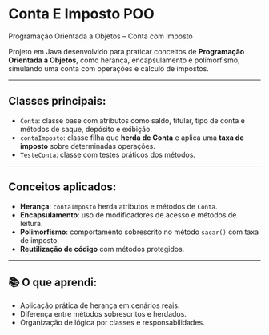 # Conta E Imposto  POO
Programação Orientada a Objetos – Conta com Imposto

Projeto em Java desenvolvido para praticar conceitos de **Programação Orientada a Objetos**, como herança, encapsulamento e polimorfismo, simulando uma conta com operações e cálculo de impostos.

---

## Classes principais:

- `Conta`: classe base com atributos como saldo, titular, tipo de conta e métodos de saque, depósito e exibição.
- `contaImposto`: classe filha que **herda de Conta** e aplica uma **taxa de imposto** sobre determinadas operações.
- `TesteConta`: classe com testes práticos dos métodos.

---

## Conceitos aplicados:

- **Herança**: `contaImposto` herda atributos e métodos de `Conta`.
- **Encapsulamento**: uso de modificadores de acesso e métodos de leitura.
- **Polimorfismo**: comportamento sobrescrito no método `sacar()` com taxa de imposto.
- **Reutilização de código** com métodos protegidos.

---
## 📚 O que aprendi:

- Aplicação prática de herança em cenários reais.
- Diferença entre métodos sobrescritos e herdados.
- Organização de lógica por classes e responsabilidades.


